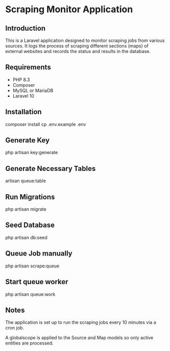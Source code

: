 # Scraping Monitor Application

## Introduction

This is a Laravel application designed to monitor scraping jobs from various sources. It logs the process of scraping different sections (maps) of external websites and records the status and results in the database.

## Requirements

- PHP 8.3
- Composer
- MySQL or MariaDB
- Laravel 10

## Installation


composer install
cp .env.example .env

## Generate Key
php artisan key:generate

## Generate Necessary Tables
artisan queue:table

## Run Migrations
php artisan migrate

## Seed Database
php artisan db:seed

## Queue Job manually
php artisan scrape:queue

## Start queue worker
php artisan queue:work

## Notes

The application is set up to run the scraping jobs every 10 minutes via a cron job.

A globalscope is applied to the Source and Map models so only active entities are processed.